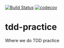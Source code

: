 
[![Build Status](https://travis-ci.org/enmotech-go/tdd-practice.svg?branch=Rouphen)](https://travis-ci.org/enmotech-go/tdd-practice)
[![codecov](https://codecov.io/gh/enmotech-go/tdd-practice/branch/Rouphen/graph/badge.svg)](https://codecov.io/gh/enmotech-go/tdd-practice)

# tdd-practice
Where we do TDD practice